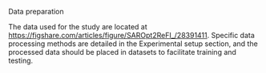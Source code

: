 Data preparation

The data used for the study are located at https://figshare.com/articles/figure/SAROpt2ReFI_/28391411.
Specific data processing methods are detailed in the Experimental setup section, and the processed data should be placed in datasets to facilitate training and testing.
